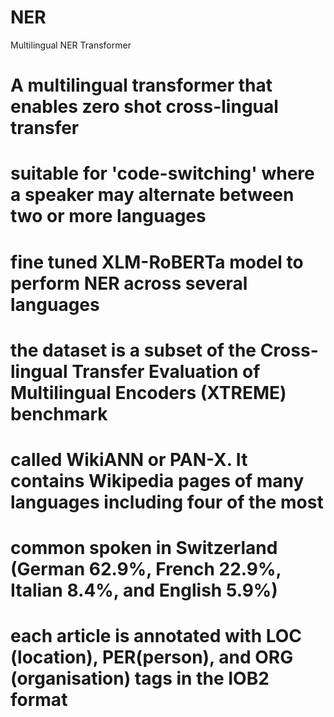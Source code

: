 # NER
Multilingual NER Transformer 
# A multilingual transformer that enables zero shot cross-lingual transfer
# suitable for 'code-switching' where a speaker may alternate between two or more languages
# fine tuned XLM-RoBERTa model to perform NER across several languages
# the dataset is a subset of the Cross-lingual Transfer Evaluation of Multilingual Encoders (XTREME) benchmark
# called WikiANN or PAN-X. It contains Wikipedia pages of many languages including four of the most
# common spoken in Switzerland (German 62.9%, French 22.9%, Italian 8.4%, and English 5.9%)
# each article is annotated with LOC (location), PER(person), and ORG (organisation) tags in the IOB2 format
